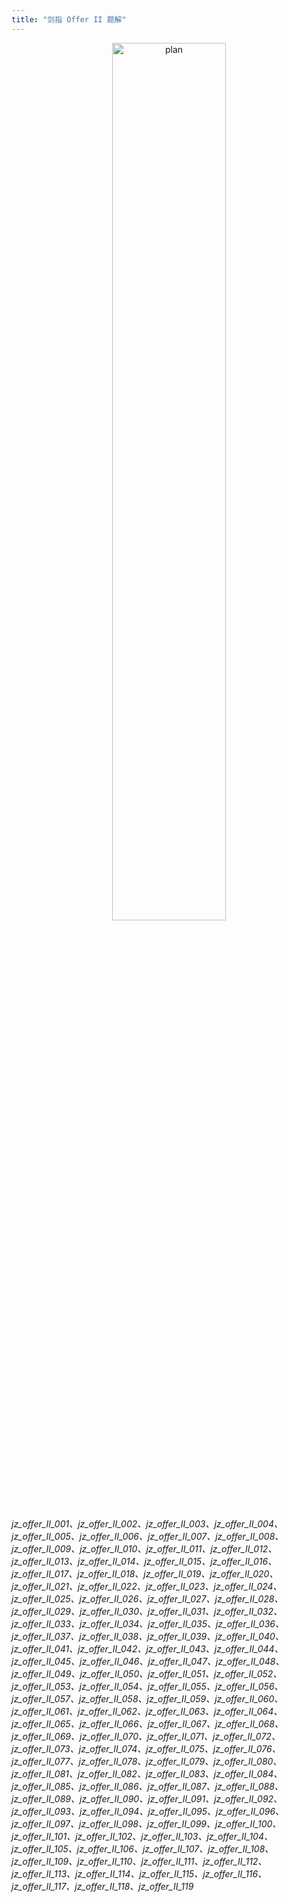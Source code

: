 ```yaml
---
title: "剑指 Offer II 题解"
---
```


<p align="center">
  <img src="../../../assets/images/home-8.png" class="plan_banner nozoom" alt="plan" width="60%"/>
</p>

###### jz_offer_II_001、jz_offer_II_002、jz_offer_II_003、jz_offer_II_004、jz_offer_II_005、jz_offer_II_006、jz_offer_II_007、jz_offer_II_008、jz_offer_II_009、jz_offer_II_010、jz_offer_II_011、jz_offer_II_012、jz_offer_II_013、jz_offer_II_014、jz_offer_II_015、jz_offer_II_016、jz_offer_II_017、jz_offer_II_018、jz_offer_II_019、jz_offer_II_020、jz_offer_II_021、jz_offer_II_022、jz_offer_II_023、jz_offer_II_024、jz_offer_II_025、jz_offer_II_026、jz_offer_II_027、jz_offer_II_028、jz_offer_II_029、jz_offer_II_030、jz_offer_II_031、jz_offer_II_032、jz_offer_II_033、jz_offer_II_034、jz_offer_II_035、jz_offer_II_036、jz_offer_II_037、jz_offer_II_038、jz_offer_II_039、jz_offer_II_040、jz_offer_II_041、jz_offer_II_042、jz_offer_II_043、jz_offer_II_044、jz_offer_II_045、jz_offer_II_046、jz_offer_II_047、jz_offer_II_048、jz_offer_II_049、jz_offer_II_050、jz_offer_II_051、jz_offer_II_052、jz_offer_II_053、jz_offer_II_054、jz_offer_II_055、jz_offer_II_056、jz_offer_II_057、jz_offer_II_058、jz_offer_II_059、jz_offer_II_060、jz_offer_II_061、jz_offer_II_062、jz_offer_II_063、jz_offer_II_064、jz_offer_II_065、jz_offer_II_066、jz_offer_II_067、jz_offer_II_068、jz_offer_II_069、jz_offer_II_070、jz_offer_II_071、jz_offer_II_072、jz_offer_II_073、jz_offer_II_074、jz_offer_II_075、jz_offer_II_076、jz_offer_II_077、jz_offer_II_078、jz_offer_II_079、jz_offer_II_080、jz_offer_II_081、jz_offer_II_082、jz_offer_II_083、jz_offer_II_084、jz_offer_II_085、jz_offer_II_086、jz_offer_II_087、jz_offer_II_088、jz_offer_II_089、jz_offer_II_090、jz_offer_II_091、jz_offer_II_092、jz_offer_II_093、jz_offer_II_094、jz_offer_II_095、jz_offer_II_096、jz_offer_II_097、jz_offer_II_098、jz_offer_II_099、jz_offer_II_100、jz_offer_II_101、jz_offer_II_102、jz_offer_II_103、jz_offer_II_104、jz_offer_II_105、jz_offer_II_106、jz_offer_II_107、jz_offer_II_108、jz_offer_II_109、jz_offer_II_110、jz_offer_II_111、jz_offer_II_112、jz_offer_II_113、jz_offer_II_114、jz_offer_II_115、jz_offer_II_116、jz_offer_II_117、jz_offer_II_118、jz_offer_II_119

<style>
table th:first-of-type { width: 20%; }
table th:nth-of-type(2) { width: 30%; }
table th:nth-of-type(3) { width: 10%; }
table th:nth-of-type(4) { width: 30%; }
table th:nth-of-type(5) { width: 10%; }
.plan_banner {
    border-radius: 5px;
} 
</style>
